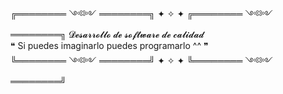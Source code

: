 ╔════════ ༺༻ ════════╗ ✦ ✧ ✦ ╔════════ ༺༻ ════════╗ 
   𝓓𝓮𝓼𝓪𝓻𝓻𝓸𝓵𝓵𝓸 𝓭𝓮 𝓼𝓸𝓯𝓽𝔀𝓪𝓻𝓮 𝓭𝓮 𝓬𝓪𝓵𝓲𝓭𝓪𝓭  
    ❝ Si puedes imaginarlo puedes programarlo ^^ ❞  
╚════════ ༺༻ ════════╝ ✦ ✧ ✦ ╚════════ ༺༻ ════════╝
